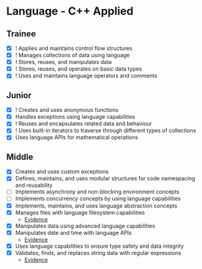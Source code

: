 # Language - C++ Applied

## Trainee

- [x] ! Applies and maintains control flow structures 
- [x] ! Manages collections of data using language
- [x] ! Stores, reuses, and manipulates data
- [x] ! Stores, reuses, and operates on basic data types
- [x] ! Uses and maintains language operators and comments

## Junior
- [x] ! Creates and uses anonymous functions
- [x] Handles exceptions using language capabilities
- [x] ! Reuses and encapsulates related data and behaviour
- [x] ! Uses built-in iterators to traverse through different types of collections
- [x] Uses language APIs for mathematical operations

## Middle

- [X] Creates and uses custom exceptions
- [X] Defines, maintains, and uses modular structures for code namespacing and reusability
- [ ] Implements asynchrony and non-blocking environment concepts
- [ ] Implements concurrency concepts by using language capabilities
- [X] Implements, maintains, and uses language abstraction concepts
- [X] Manages files with language filesystem capabilities
    - [Evidence](./evidence/src/filesystem.cpp)
- [X] Manipulates data using advanced language capabilities
- [X] Manipulates date and time with language APIs
    - [Evidence](./evidence/src/data_n_time.cpp)
- [X] Uses language capabilities to ensure type safety and data integrity
- [X] Validates, finds, and replaces string data with regular expressions
    - [Evidence](./evidence/src/regular_expressions.cpp)


